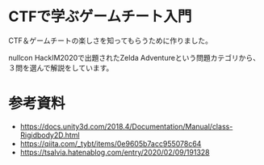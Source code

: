 # CTFで学ぶゲームチート入門

CTF＆ゲームチートの楽しさを知ってもらうために作りました。

nullcon HackIM2020で出題されたZelda Adventureという問題カテゴリから、３問を選んで解説をしています。

# 参考資料
- https://docs.unity3d.com/2018.4/Documentation/Manual/class-Rigidbody2D.html
- https://qiita.com/_tybt/items/0e9605b7acc955078c64
- https://tsalvia.hatenablog.com/entry/2020/02/09/191328

